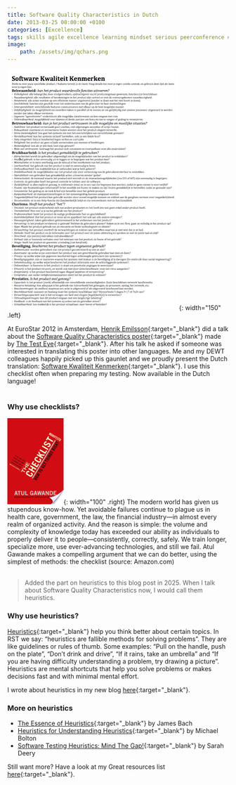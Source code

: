 ```yaml
---
title: Software Quality Characteristics in Dutch
date: 2013-03-25 00:00:00 +0100
categories: [Excellence]
tags: skills agile excellence learning mindset serious peerconference # TAG names should always be lowercase
image:
    path: /assets/img/qchars.png
---
```


![SW kwaliteitkenmerken](/assets/img/swkwaliteitkenmerken.jpg){: width="150" .left}

At EuroStar 2012 in Amsterdam, [Henrik Emilsson](https://www.linkedin.com/in/henrikemilsson/){:target="_blank"} did a talk about the [Software Quality Characteristics poster](https://thetesteye.com/posters/TheTestEye_SoftwareQualityCharacteristics.pdf){:target="_blank"} made by [The Test Eye](https://thetesteye.com/){:target="_blank"}. After his talk he asked if someone was interested in translating this poster into other languages. Me and my DEWT colleagues happily picked up this gaunlet and we proudly present the Dutch translation: [Software Kwaliteit Kenmerken](/assets/files/DEWT_softwarekwaliteitkenmerken.pdf){:target="_blank"}. I use this checklist often when preparing my testing. Now available in the Dutch language!
<br><br>

### Why use checklists?
![Checklist Manifesto](/assets/img/checklistmanifesto.jpg){: width="100" .right}
The modern world has given us stupendous know-how. Yet avoidable failures continue to plague us in health care, government, the law, the financial industry—in almost every realm of organized activity. And the reason is simple: the volume and complexity of knowledge today has exceeded our ability as individuals to properly deliver it to people—consistently, correctly, safely. We train longer, specialize more, use ever-advancing technologies, and still we fail. Atul Gawande makes a compelling argument that we can do better, using the simplest of methods: the checklist (source: Amazon.com)
<br><br>

<blockquote class="prompt-info">Added the part on heuristics to this blog post in 2025. When I talk about Software Quality Characteristics now, I would call them heuristics.</blockquote>

### Why use heuristics?
[Heuristics](https://en.wikipedia.org/wiki/Heuristic){:target="_blank"} help you think better about certain topics.  In RST we say: “heuristics are fallible methods for solving problems”. They are like guidelines or rules of thumb. Some examples: “Pull on the handle, push on the plate”, “Don’t drink and drive”, “If it rains, take an umbrella” and “If you are having difficulty understanding a problem, try drawing a picture”. Heuristics are mental shortcuts that help you solve problems or makes decisions fast and with minimal mental effort. 

I wrote about heuristics in my new blog [here](/posts/how-should-we-test-this-part1-learning-heuristics-models){:target="_blank"}.

### More on heuristics
-   [The Essence of Heuristics](https://www.satisfice.com/blog/archives/462){:target="_blank"} by James Bach
-   [Heuristics for Understanding Heuristics](https://www.developsense.com/blog/2012/04/heuristics-for-understanding-heuristics/){:target="_blank"} by Michael Bolton
-   [Software Testing Heuristics: Mind The Gap!](https://www.ministryoftesting.com/articles/software-testing-heuristics-mind-the-gap){:target="_blank"} by Sarah Deery

Still want more? Have a look at my Great resources list [here](/posts/great-resources/#heuristics){:target="_blank"}.

